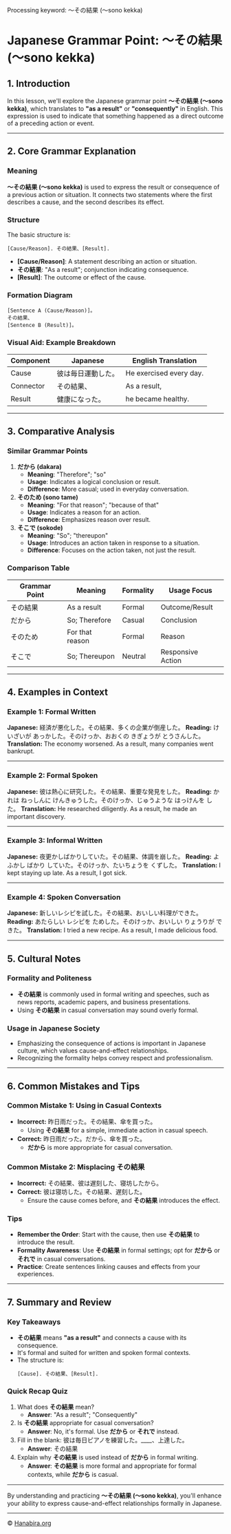 Processing keyword: ～その結果 (〜sono kekka)
# Japanese Grammar Point: ～その結果 (〜sono kekka)

## 1. Introduction
In this lesson, we'll explore the Japanese grammar point **～その結果 (〜sono kekka)**, which translates to **"as a result"** or **"consequently"** in English. This expression is used to indicate that something happened as a direct outcome of a preceding action or event.

---
## 2. Core Grammar Explanation
### Meaning
**～その結果 (〜sono kekka)** is used to express the result or consequence of a previous action or situation. It connects two statements where the first describes a cause, and the second describes its effect.
### Structure
The basic structure is:
```
[Cause/Reason]. その結果、[Result].
```
- **[Cause/Reason]**: A statement describing an action or situation.
- **その結果**: "As a result"; conjunction indicating consequence.
- **[Result]**: The outcome or effect of the cause.
### Formation Diagram
```plaintext
[Sentence A (Cause/Reason)]。
その結果、
[Sentence B (Result)]。
```
### Visual Aid: Example Breakdown
| Component       | Japanese                         | English Translation          |
|-----------------|----------------------------------|------------------------------|
| Cause           | 彼は毎日運動した。               | He exercised every day.      |
| Connector       | その結果、                       | As a result,                 |
| Result          | 健康になった。                   | he became healthy.           |
---
## 3. Comparative Analysis
### Similar Grammar Points
1. **だから (dakara)**
   - **Meaning**: "Therefore"; "so"
   - **Usage**: Indicates a logical conclusion or result.
   - **Difference**: More casual; used in everyday conversation.
2. **そのため (sono tame)**
   - **Meaning**: "For that reason"; "because of that"
   - **Usage**: Indicates a reason for an action.
   - **Difference**: Emphasizes reason over result.
3. **そこで (sokode)**
   - **Meaning**: "So"; "thereupon"
   - **Usage**: Introduces an action taken in response to a situation.
   - **Difference**: Focuses on the action taken, not just the result.
### Comparison Table
| Grammar Point | Meaning         | Formality | Usage Focus       |
|---------------|-----------------|-----------|-------------------|
| その結果      | As a result     | Formal    | Outcome/Result    |
| だから        | So; Therefore   | Casual    | Conclusion        |
| そのため      | For that reason | Formal    | Reason            |
| そこで        | So; Thereupon   | Neutral   | Responsive Action |
---
## 4. Examples in Context
### Example 1: Formal Written
**Japanese:**
経済が悪化した。その結果、多くの企業が倒産した。
**Reading:**
けいざいが あっかした。そのけっか、おおくの きぎょうが とうさんした。
**Translation:**
The economy worsened. As a result, many companies went bankrupt.

---
### Example 2: Formal Spoken
**Japanese:**
彼は熱心に研究した。その結果、重要な発見をした。
**Reading:**
かれは ねっしんに けんきゅうした。そのけっか、じゅうような はっけんを した。
**Translation:**
He researched diligently. As a result, he made an important discovery.

---
### Example 3: Informal Written
**Japanese:**
夜更かしばかりしていた。その結果、体調を崩した。
**Reading:**
よふかし ばかり していた。そのけっか、たいちょうを くずした。
**Translation:**
I kept staying up late. As a result, I got sick.

---
### Example 4: Spoken Conversation
**Japanese:**
新しいレシピを試した。その結果、おいしい料理ができた。
**Reading:**
あたらしい レシピを ためした。そのけっか、おいしい りょうりが できた。
**Translation:**
I tried a new recipe. As a result, I made delicious food.

---
## 5. Cultural Notes
### Formality and Politeness
- **その結果** is commonly used in formal writing and speeches, such as news reports, academic papers, and business presentations.
- Using **その結果** in casual conversation may sound overly formal.
### Usage in Japanese Society
- Emphasizing the consequence of actions is important in Japanese culture, which values cause-and-effect relationships.
- Recognizing the formality helps convey respect and professionalism.

---
## 6. Common Mistakes and Tips
### Common Mistake 1: Using in Casual Contexts
- **Incorrect:** 昨日雨だった。その結果、傘を買った。
  - Using **その結果** for a simple, immediate action in casual speech.
- **Correct:** 昨日雨だった。だから、傘を買った。
  - **だから** is more appropriate for casual conversation.
### Common Mistake 2: Misplacing **その結果**
- **Incorrect:** その結果、彼は遅刻した、寝坊したから。
- **Correct:** 彼は寝坊した。その結果、遅刻した。
  - Ensure the cause comes before, and **その結果** introduces the effect.
### Tips
- **Remember the Order**: Start with the cause, then use **その結果** to introduce the result.
- **Formality Awareness**: Use **その結果** in formal settings; opt for **だから** or **それで** in casual conversations.
- **Practice**: Create sentences linking causes and effects from your experiences.
---
## 7. Summary and Review
### Key Takeaways
- **その結果** means **"as a result"** and connects a cause with its consequence.
- It's formal and suited for written and spoken formal contexts.
- The structure is:
  ```
  [Cause]. その結果、[Result].
  ```
### Quick Recap Quiz
1. What does **その結果** mean?
   - **Answer**: "As a result"; "Consequently"
2. Is **その結果** appropriate for casual conversation?
   - **Answer**: No, it's formal. Use **だから** or **それで** instead.
3. Fill in the blank:
   彼は毎日ピアノを練習した。____、上達した。
   - **Answer**: その結果
4. Explain why **その結果** is used instead of **だから** in formal writing.
   - **Answer**: **その結果** is more formal and appropriate for formal contexts, while **だから** is casual.
---
By understanding and practicing **～その結果 (〜sono kekka)**, you'll enhance your ability to express cause-and-effect relationships formally in Japanese.


---

© [Hanabira.org](https://hanabira.org)
